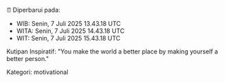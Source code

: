 ⏰ Diperbarui pada:
- WIB: Senin, 7 Juli 2025 13.43.18 UTC
- WITA: Senin, 7 Juli 2025 14.43.18 UTC
- WIT: Senin, 7 Juli 2025 15.43.18 UTC

Kutipan Inspiratif:
"You make the world a better place by making yourself a better person."


Kategori: motivational

